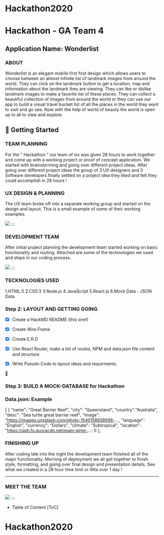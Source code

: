 # Hackathon2020
# Hackathon    - GA Team 4
## Application Name: Wonderlist 

### ABOUT

Wonderlist is an elegant mobile first first design which allows users to choose between an almost infinite  list of landmark images from around the world. They can click on the landmark button to get a location, map and information about the landmark they are viewing. They can like or dislike landmark images to make a favorite list of these places. They can collect a beautiful collection of images from around the world or they can use our app to build a visual travel bucket list of all the places in the world they want to visit and go see. Now with the help of world of beauty the world is open up to all to view and explore. 

## :memo: Getting Started

### TEAM PLANNING 
For the “ Hackathon “ our team of six was given 28 hours to work together and come up with a working project or proof of concept application. We started with brainstorming and going over different project ideas. After going over different project ideas the group of 3 UX designers and 3 Software developers finally settled on a project idea they liked and felt they could accomplish in 28 hours ! 

### UX DESIGN & PLANNING
The UX team broke off into a separate working group and started on the design and layout. This is a small example of some of their working examples. 

![](https://i.imgur.com/KfbTTTC.png)
:::

###  DEVELOPMENT TEAM 

After initial project planning the development team started working on basic functionality and routing.  Attached are some of the technologies we used and steps in our coding process. 

![](https://i.imgur.com/6RkurhQ.png)
:::


### TECKNOLOGIES USED 
1.HTML:5
2.CSS:3
3.Node.js 
4.JavaScript
5.React.js
6.Mock Data - JSON Data

### Step 2: LAYOUT AND GETTING GOING 

- [x] Create a  HackMD README (this one!)
- [X] Create Wire Frame
- [X] Create E.R.D
- [X] Use React Router, make a list of routes, NPM and data.json file content and structure. 
- [x] Write Pseudo Code to layout ideas and requirments.


:rocket: 


### Step 3: BUILD A MOCK-DATABASE for Hackathon
### Data.json: Example

[
    {
      "name": "Great Barrier Reef",
      "city": "Queensland",
      "country":"Australia",
      "desc": "Sea turtle great barrier reef",
      "image": "https://images.unsplash.com/photo-1540158658566-...,
      "language": "English",
      "currency": "Dollars",
      "climate": "Subtropical",
      "location": "https://qph.fs.quoracdn.net/main-qimg-...: 0
    },



### FINISHING UP 

After coding late into the night the development team finished all of the major functionality. Morning of deployment we all got together to finish style, formatting, and going over final design and presentation details. See what we created in a 28 hour time limit or little over 1 day !

----------

### MEET THE TEAM 




![](https://i.imgur.com/PiDvv58.png)
:::

- Table of Content
[ToC]

# Hackathon2020
